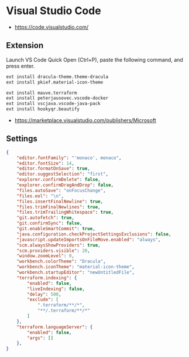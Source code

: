 # Visual Studio Code

* <https://code.visualstudio.com/>

## Extension

Launch VS Code Quick Open (Ctrl+P), paste the following command, and press enter.

```bash
ext install dracula-theme.theme-dracula
ext install pkief.material-icon-theme

ext install mauve.terraform
ext install peterjausovec.vscode-docker
ext install vscjava.vscode-java-pack
ext install hookyqr.beautify
```

* <https://marketplace.visualstudio.com/publishers/Microsoft>

## Settings

```json
{
    "editor.fontFamily": "'monaco', monaco",
    "editor.fontSize": 14,
    "editor.formatOnSave": true,
    "editor.suggestSelection": "first",
    "explorer.confirmDelete": false,
    "explorer.confirmDragAndDrop": false,
    "files.autoSave": "onFocusChange",
    "files.eol": "\n",
    "files.insertFinalNewline": true,
    "files.trimFinalNewlines": true,
    "files.trimTrailingWhitespace": true,
    "git.autofetch": true,
    "git.confirmSync": false,
    "git.enableSmartCommit": true,
    "java.configuration.checkProjectSettingsExclusions": false,
    "javascript.updateImportsOnFileMove.enabled": "always",
    "scm.alwaysShowProviders": true,
    "scm.providers.visible": 20,
    "window.zoomLevel": 0,
    "workbench.colorTheme": "Dracula",
    "workbench.iconTheme": "material-icon-theme",
    "workbench.startupEditor": "newUntitledFile",
    "terraform.indexing": {
        "enabled": false,
        "liveIndexing": false,
        "delay": 500,
        "exclude": [
            ".terraform/**/*",
            "**/.terraform/**/*"
        ]
    },
    "terraform.languageServer": {
        "enabled": false,
        "args": []
    },
}
```
